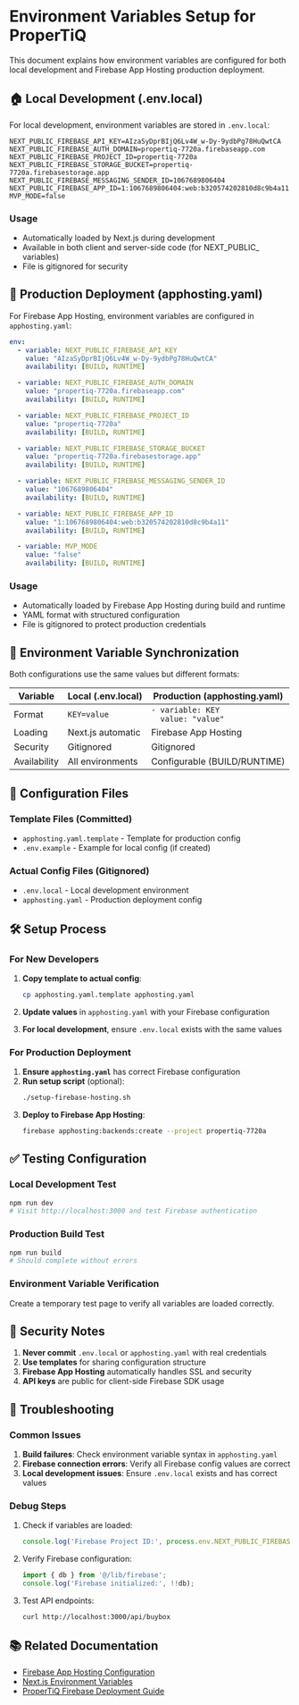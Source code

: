 # Environment Variables Setup for ProperTiQ

This document explains how environment variables are configured for both local development and Firebase App Hosting production deployment.

## 🏠 Local Development (.env.local)

For local development, environment variables are stored in `.env.local`:

```env
NEXT_PUBLIC_FIREBASE_API_KEY=AIzaSyDprBIjQ6Lv4W_w-Dy-9ydbPg78HuQwtCA
NEXT_PUBLIC_FIREBASE_AUTH_DOMAIN=propertiq-7720a.firebaseapp.com
NEXT_PUBLIC_FIREBASE_PROJECT_ID=propertiq-7720a
NEXT_PUBLIC_FIREBASE_STORAGE_BUCKET=propertiq-7720a.firebasestorage.app
NEXT_PUBLIC_FIREBASE_MESSAGING_SENDER_ID=1067689806404
NEXT_PUBLIC_FIREBASE_APP_ID=1:1067689806404:web:b320574202810d8c9b4a11
MVP_MODE=false
```

### Usage
- Automatically loaded by Next.js during development
- Available in both client and server-side code (for NEXT_PUBLIC_ variables)
- File is gitignored for security

## 🚀 Production Deployment (apphosting.yaml)

For Firebase App Hosting, environment variables are configured in `apphosting.yaml`:

```yaml
env:
  - variable: NEXT_PUBLIC_FIREBASE_API_KEY
    value: "AIzaSyDprBIjQ6Lv4W_w-Dy-9ydbPg78HuQwtCA"
    availability: [BUILD, RUNTIME]

  - variable: NEXT_PUBLIC_FIREBASE_AUTH_DOMAIN
    value: "propertiq-7720a.firebaseapp.com"
    availability: [BUILD, RUNTIME]

  - variable: NEXT_PUBLIC_FIREBASE_PROJECT_ID
    value: "propertiq-7720a"
    availability: [BUILD, RUNTIME]

  - variable: NEXT_PUBLIC_FIREBASE_STORAGE_BUCKET
    value: "propertiq-7720a.firebasestorage.app"
    availability: [BUILD, RUNTIME]

  - variable: NEXT_PUBLIC_FIREBASE_MESSAGING_SENDER_ID
    value: "1067689806404"
    availability: [BUILD, RUNTIME]

  - variable: NEXT_PUBLIC_FIREBASE_APP_ID
    value: "1:1067689806404:web:b320574202810d8c9b4a11"
    availability: [BUILD, RUNTIME]

  - variable: MVP_MODE
    value: "false"
    availability: [BUILD, RUNTIME]
```

### Usage
- Automatically loaded by Firebase App Hosting during build and runtime
- YAML format with structured configuration
- File is gitignored to protect production credentials

## 🔄 Environment Variable Synchronization

Both configurations use the same values but different formats:

| Variable | Local (.env.local) | Production (apphosting.yaml) |
|----------|-------------------|------------------------------|
| Format | `KEY=value` | `- variable: KEY`<br>`  value: "value"` |
| Loading | Next.js automatic | Firebase App Hosting |
| Security | Gitignored | Gitignored |
| Availability | All environments | Configurable (BUILD/RUNTIME) |

## 🔧 Configuration Files

### Template Files (Committed)
- `apphosting.yaml.template` - Template for production config
- `.env.example` - Example for local config (if created)

### Actual Config Files (Gitignored)
- `.env.local` - Local development environment
- `apphosting.yaml` - Production deployment config

## 🛠️ Setup Process

### For New Developers

1. **Copy template to actual config**:
   ```bash
   cp apphosting.yaml.template apphosting.yaml
   ```

2. **Update values** in `apphosting.yaml` with your Firebase configuration

3. **For local development**, ensure `.env.local` exists with the same values

### For Production Deployment

1. **Ensure `apphosting.yaml`** has correct Firebase configuration
2. **Run setup script** (optional):
   ```bash
   ./setup-firebase-hosting.sh
   ```
3. **Deploy to Firebase App Hosting**:
   ```bash
   firebase apphosting:backends:create --project propertiq-7720a
   ```

## ✅ Testing Configuration

### Local Development Test
```bash
npm run dev
# Visit http://localhost:3000 and test Firebase authentication
```

### Production Build Test
```bash
npm run build
# Should complete without errors
```

### Environment Variable Verification
Create a temporary test page to verify all variables are loaded correctly.

## 🔐 Security Notes

1. **Never commit** `.env.local` or `apphosting.yaml` with real credentials
2. **Use templates** for sharing configuration structure
3. **Firebase App Hosting** automatically handles SSL and security
4. **API keys** are public for client-side Firebase SDK usage

## 🚨 Troubleshooting

### Common Issues

1. **Build failures**: Check environment variable syntax in `apphosting.yaml`
2. **Firebase connection errors**: Verify all Firebase config values are correct
3. **Local development issues**: Ensure `.env.local` exists and has correct values

### Debug Steps

1. Check if variables are loaded:
   ```javascript
   console.log('Firebase Project ID:', process.env.NEXT_PUBLIC_FIREBASE_PROJECT_ID);
   ```

2. Verify Firebase configuration:
   ```javascript
   import { db } from '@/lib/firebase';
   console.log('Firebase initialized:', !!db);
   ```

3. Test API endpoints:
   ```bash
   curl http://localhost:3000/api/buybox
   ```

## 📚 Related Documentation

- [Firebase App Hosting Configuration](https://firebase.google.com/docs/app-hosting/configure)
- [Next.js Environment Variables](https://nextjs.org/docs/app/building-your-application/configuring/environment-variables)
- [ProperTiQ Firebase Deployment Guide](./FIREBASE_DEPLOYMENT.md) 